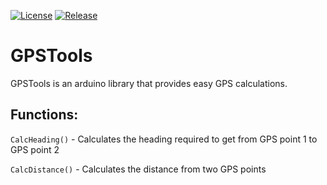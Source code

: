 [![License](https://badgen.net/github/license/open-source-autonomous-boat/GPSTools)](https://github.com/Open-Source-Autonomous-Boat/GPSTools/blob/main/LICENSE.md)
[![Release](https://badgen.net/github/release/open-source-autonomous-boat/GPSTools/stable)](https://github.com/Open-Source-Autonomous-Boat/GPSTools/releases)

# GPSTools

GPSTools is an arduino library that provides easy GPS calculations.

## Functions:

`CalcHeading()` - Calculates the heading required to get from GPS point 1 to GPS point 2

`CalcDistance()` - Calculates the distance from two GPS points
